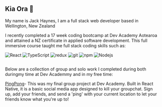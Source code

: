 ## Kia Ora 👋 ##

My name is Jack Haynes, I am a full stack web developer based in Wellington, New Zealand

I recently completed a 17 week coding bootcamp at Dev Academy Aotearoa and attained a NZ certificate in applied software development. This full immersive course taught me full stack coding skills such as: 
<p>
  <img alt="React" src="https://img.shields.io/badge/-React-45b8d8?style=flat-square&logo=react&logoColor=white" />  
  <img alt="TypeScript" src="https://img.shields.io/badge/-TypeScript-007ACC?style=flat-square&logo=typescript&logoColor=white" />
  <img alt="redux" src="https://img.shields.io/badge/-Redux-764ABC?style=flat-square&logo=redux&logoColor=white" />
  <img alt="git" src="https://img.shields.io/badge/-Git-F05032?style=flat-square&logo=git&logoColor=white" />   
  <img alt="npm" src="https://img.shields.io/badge/-NPM-CB3837?style=flat-square&logo=npm&logoColor=white" />  
  <img alt="Nodejs" src="https://img.shields.io/badge/-Nodejs-43853d?style=flat-square&logo=Node.js&logoColor=white" />
</p>

##

Below are a collection of group and solo work I completed during both duringmy time at Dev Academmy and in my free time: 

[PingPong](https://github.com/J-Haynes/pingpong)- This was my final group project at Dev Academy. Built in React Native, it is a basic social media app designed to kill your groupchat. Sign up, add your friends, and send a 'ping' with your current location to let your friends know what you're up to!
